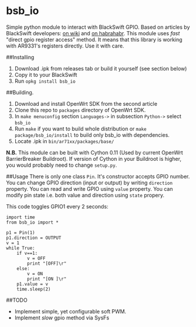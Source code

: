 # bsb_io
Simple python module to interact with BlackSwift GPIO. Based on articles by BlackSwift developers: [on wiki](http://www.black-swift.ru/wiki/index.php?title=%D0%A0%D0%B0%D0%B1%D0%BE%D1%82%D0%B0_%D1%81_GPIO) and [on habrahabr](http://habrahabr.ru/company/blackswift/blog/247925/).
This module uses _fast_ "direct gpio register access" method. It means that this library is working with AR9331's registers directly. Use it with care.

##Installing
1. Download .ipk from releases tab or build it yourself (see section below)
2. Copy it to your BlackSwift
3. Run `opkg install bsb_io`

##Building.
1. Download and install OpenWrt SDK from the second article
2. Clone this repo to `packages` directory of OpenWrt SDK.
3. In `make menuconfig` section `Languages->` in subsection `Python->` select `bsb_io`
4. Run `make` if you want to build whole distribution or `make package/bsb_io/install` to build only bsb_io with dependencies.
5. Locate .ipk in `bin/ar71xx/packages/base/`

**N.B.** This module can be built with Cython 0.11 (Used by current OpenWrt BarrierBreaker Buildroot). If version of Cython in your Buildroot is higher, you would probably need to change `setup.py`.

##Usage
There is only one class `Pin`. It's constructor accepts GPIO number.
You can change GPIO direction (input or output) by writing `direction` property.
You can read and write GPIO using `value`  property.
You can modify pin state i.e. both value and direction using `state` propery.

This code toggles GPIO1 every 2 seconds:
```
import time
from bsb_io import *

p1 = Pin(1)
p1.direction = OUTPUT
v = 1
while True:
    if v==1:
        v = OFF
        print "[OFF]\r"
    else:
        v = ON
        print "[ON ]\r"
    p1.value = v
    time.sleep(2)
```

##TODO
* Implement simple, yet configurable soft PWM.
* Implement _slow_ gpio method via SysFs
